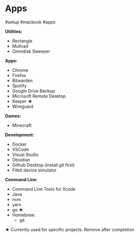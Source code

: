 # Apps
#setup #macbook #apps

**Utilities:**
- Rectangle
- Mullvad
- Omnidisk Sweeper

**Apps:**
- Chrome
- Firefox
- Bitwarden
- Spotify
- Google Drive Backup
- Microsoft Remote Desktop
- Keeper ★
- Wireguard

**Games:**
- Minecraft

**Development:**
- Docker
- VSCode
- Visual Studio
- Obsidian
- Github Desktop (install git first)
- Fitbit device simulator

**Command Line:**
- Command Line Tools for Xcode
- Java
- nvm
- yarn
- go ★
- Homebrew:
  - git

★ Currently used for specific projects. Remove after completion
